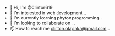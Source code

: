 - 👋 Hi, I’m @Clinton619
- 👀 I’m interested in web development...
- 🌱 I’m currently learning  phyton programming...
- 💞️ I’m looking to collaborate on ...
- 📫 How to reach me clinton.olayinka@gmail.com...

<!---
Clinton619/Clinton619 is a ✨ special ✨ repository because its `README.md` (this file) appears on your GitHub profile.
You can click the Preview link to take a look at your changes.
--->
